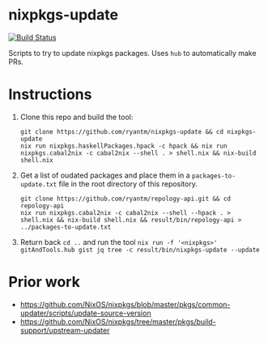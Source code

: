 # nixpkgs-update

[![Build Status](https://travis-ci.org/ryantm/nixpkgs-update.svg?branch=master)](https://travis-ci.org/ryantm/nixpkgs-update)

Scripts to try to update nixpkgs packages. Uses `hub` to automatically make PRs.

# Instructions

1. Clone this repo and build the tool:
    ```
    git clone https://github.com/ryantm/nixpkgs-update && cd nixpkgs-update
    nix run nixpkgs.haskellPackages.hpack -c hpack && nix run nixpkgs.cabal2nix -c cabal2nix --shell . > shell.nix && nix-build shell.nix
    ```
2. Get a list of oudated packages and place them in a `packages-to-update.txt` file in the root directory of this repository.
    ```
    git clone https://github.com/ryantm/repology-api.git && cd repology-api
    nix run nixpkgs.cabal2nix -c cabal2nix --shell --hpack . > shell.nix && nix-build shell.nix && result/bin/repology-api > ../packages-to-update.txt
    ```
3. Return back `cd ..` and run the tool `nix run -f '<nixpkgs>' gitAndTools.hub gist jq tree -c result/bin/nixpkgs-update --update`

# Prior work

* https://github.com/NixOS/nixpkgs/blob/master/pkgs/common-updater/scripts/update-source-version
* https://github.com/NixOS/nixpkgs/tree/master/pkgs/build-support/upstream-updater

